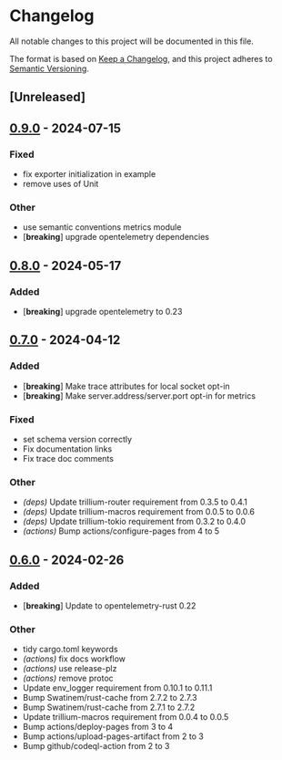 # Changelog
All notable changes to this project will be documented in this file.

The format is based on [Keep a Changelog](https://keepachangelog.com/en/1.0.0/),
and this project adheres to [Semantic Versioning](https://semver.org/spec/v2.0.0.html).

## [Unreleased]

## [0.9.0](https://github.com/trillium-rs/trillium-opentelemetry/compare/v0.8.0...v0.9.0) - 2024-07-15

### Fixed
- fix exporter initialization in example
- remove uses of Unit

### Other
- use semantic conventions metrics module
- [**breaking**] upgrade opentelemetry dependencies

## [0.8.0](https://github.com/trillium-rs/trillium-opentelemetry/compare/v0.7.0...v0.8.0) - 2024-05-17

### Added
- [**breaking**] upgrade opentelemetry to 0.23

## [0.7.0](https://github.com/trillium-rs/trillium-opentelemetry/compare/v0.6.0...v0.7.0) - 2024-04-12

### Added
- [**breaking**] Make trace attributes for local socket opt-in
- [**breaking**] Make server.address/server.port opt-in for metrics

### Fixed
- set schema version correctly
- Fix documentation links
- Fix trace doc comments

### Other
- *(deps)* Update trillium-router requirement from 0.3.5 to 0.4.1
- *(deps)* Update trillium-macros requirement from 0.0.5 to 0.0.6
- *(deps)* Update trillium-tokio requirement from 0.3.2 to 0.4.0
- *(actions)* Bump actions/configure-pages from 4 to 5

## [0.6.0](https://github.com/trillium-rs/trillium-opentelemetry/compare/v0.5.3...v0.6.0) - 2024-02-26

### Added
- [**breaking**] Update to opentelemetry-rust 0.22

### Other
- tidy cargo.toml keywords
- *(actions)* fix docs workflow
- *(actions)* use release-plz
- *(actions)* remove protoc
- Update env_logger requirement from 0.10.1 to 0.11.1
- Bump Swatinem/rust-cache from 2.7.2 to 2.7.3
- Bump Swatinem/rust-cache from 2.7.1 to 2.7.2
- Update trillium-macros requirement from 0.0.4 to 0.0.5
- Bump actions/deploy-pages from 3 to 4
- Bump actions/upload-pages-artifact from 2 to 3
- Bump github/codeql-action from 2 to 3
